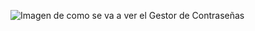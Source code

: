 ![Imagen de como se va a ver el Gestor de Contraseñas](https://github.com/unai5665/gestorContrasena/GestorUsuarioContraseña.png)
